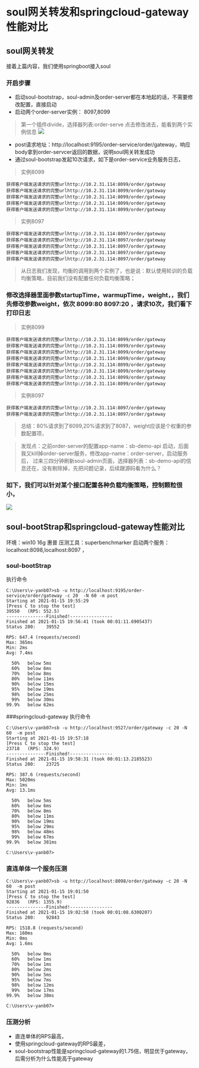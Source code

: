 # soul网关转发和springcloud-gateway性能对比

## soul网关转发
接着上篇内容，我们使用springboot接入soul
### 开启步骤
* 启动soul-bootstrap，soul-admin及order-server都在本地起的话，不需要修改配置，直接启动
* 启动两个order-server实例： 8097,8099
> 第一个插件divide，选择器列表:order-serve 点击修改进去，能看到两个实例信息
![](../png/divide.png)
* post请求地址：http://localhost:9195/order-service/order/gateway，响应body拿到order-servcer返回的数据，说明soul网关转发成功
* 通过soul-bootstrap发起10次请求，如下是order-service业务服务日志，
> 实例8099
```
获得客户端发送请求的完整urlhttp://10.2.31.114:8099/order/gateway
获得客户端发送请求的完整urlhttp://10.2.31.114:8099/order/gateway
获得客户端发送请求的完整urlhttp://10.2.31.114:8099/order/gateway
获得客户端发送请求的完整urlhttp://10.2.31.114:8099/order/gateway
获得客户端发送请求的完整urlhttp://10.2.31.114:8099/order/gateway
```
> 实例8097
```
获得客户端发送请求的完整urlhttp://10.2.31.114:8097/order/gateway
获得客户端发送请求的完整urlhttp://10.2.31.114:8097/order/gateway
获得客户端发送请求的完整urlhttp://10.2.31.114:8097/order/gateway
获得客户端发送请求的完整urlhttp://10.2.31.114:8097/order/gateway
获得客户端发送请求的完整urlhttp://10.2.31.114:8097/order/gateway
```
> 从日志我们发现，均衡的调用到两个实例了，也是说：默认使用轮训的负载均衡策略，目前我们没有配置任何负载均衡策略；

### 修改选择器里面参数startupTime，warmupTime，weight，，我们先修改参数weight，依次 8099:80  8097:20 ，请求10次，我们看下打印日志

> 实例8099
```
获得客户端发送请求的完整urlhttp://10.2.31.114:8099/order/gateway
获得客户端发送请求的完整urlhttp://10.2.31.114:8099/order/gateway
获得客户端发送请求的完整urlhttp://10.2.31.114:8099/order/gateway
获得客户端发送请求的完整urlhttp://10.2.31.114:8099/order/gateway
获得客户端发送请求的完整urlhttp://10.2.31.114:8099/order/gateway
获得客户端发送请求的完整urlhttp://10.2.31.114:8099/order/gateway
获得客户端发送请求的完整urlhttp://10.2.31.114:8099/order/gateway
获得客户端发送请求的完整urlhttp://10.2.31.114:8099/order/gateway
```
> 实例8097
```
获得客户端发送请求的完整urlhttp://10.2.31.114:8097/order/gateway
获得客户端发送请求的完整urlhttp://10.2.31.114:8097/order/gateway
```
> 总结：80%请求到了8099,20%请求到了8087，weight应该是个权重的参数配置项，

> 发现点：之前order-server的配置app-name：sb-demo-api 启动，后面我又kill掉order-server服务，修改app-name：order-server，启动服务后，
过来三四分钟刷新soul-admin页面，选择器列表：sb-demo-api的信息还在，没有剔除掉，先把问题记录，后续跟源码看为什么？

###   如下，我们可以针对某个接口配置各种负载均衡策略，控制颗粒很小，
![](/png/divide.png)


## soul-bootStrap和springcloud-gateway性能对比
环境：win10 16g   惠普
压测工具：superbenchmarker
启动两个服务：localhost:8098,localhost:8097 ，


### soul-bootStrap 
执行命令
```
C:\Users\v-yanb07>sb -u http://localhost:9195/order-service/order/gateway -c 20  -N 60 -m post
Starting at 2021-01-15 19:55:29
[Press C to stop the test]
39550   (RPS: 552.5)
---------------Finished!----------------
Finished at 2021-01-15 19:56:41 (took 00:01:11.6905437)
Status 200:    39552

RPS: 647.4 (requests/second)
Max: 365ms
Min: 2ms
Avg: 7.4ms

  50%   below 5ms
  60%   below 6ms
  70%   below 8ms
  80%   below 11ms
  90%   below 15ms
  95%   below 19ms
  98%   below 25ms
  99%   below 30ms
99.9%   below 62ms

```

###springcloud-gateway
执行命令
```
C:\Users\v-yanb07>sb -u http://localhost:9527/order/gateway -c 20 -N 60  -m post
Starting at 2021-01-15 19:57:18
[Press C to stop the test]
23718   (RPS: 324.9)
---------------Finished!----------------
Finished at 2021-01-15 19:58:31 (took 00:01:13.2185523)
Status 200:    23725

RPS: 387.6 (requests/second)
Max: 5020ms
Min: 1ms
Avg: 13.1ms

  50%   below 5ms
  60%   below 6ms
  70%   below 8ms
  80%   below 11ms
  90%   below 19ms
  95%   below 29ms
  98%   below 48ms
  99%   below 67ms
99.9%   below 381ms

C:\Users\v-yanb07>

```
### 直连单体一个服务压测
```
C:\Users\v-yanb07>sb -u http://localhost:8098/order/gateway -c 20 -N 60  -m post
Starting at 2021-01-15 19:01:50
[Press C to stop the test]
92836   (RPS: 1355.9)
---------------Finished!----------------
Finished at 2021-01-15 19:02:58 (took 00:01:08.6300207)
Status 200:    92843

RPS: 1518.8 (requests/second)
Max: 160ms
Min: 0ms
Avg: 1.6ms

  50%   below 0ms
  60%   below 1ms
  70%   below 1ms
  80%   below 2ms
  90%   below 5ms
  95%   below 7ms
  98%   below 12ms
  99%   below 17ms
99.9%   below 38ms

C:\Users\v-yanb07>

```
###  压测分析
 * 直连单体的RPS最高，
 * 使用springcloud-gateway的RPS最差，
 * soul-bootstrap性能是springcloud-gateway的1.75倍，明显优于gateway，后需分析为什么性能高于gateway


